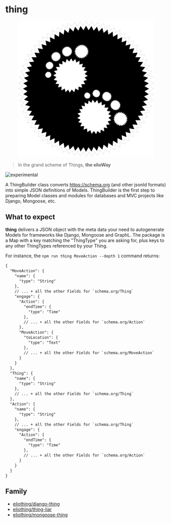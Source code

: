 # thing

<figure>
  <img src="star.png" alt="">
</figure>

> In the grand scheme of Things, **the elioWay**

![experimental](/eliosin/icon/devops/experimental/favicon.ico "experimental")

A ThingBuilder class converts <https://schema.org> (and other jsonld formats) into simple JSON definitions of Models. ThingBuilder is the first step to preparing Model classes and modules for databases and MVC projects like Django, Mongoose, etc.

## What to expect

**thing** delivers a JSON object with the meta data your need to autogenerate Models for frameworks like Django, Mongoose and GraphL. The package is a Map with a key matching the "ThingType" you are asking for, plus keys to any other ThingTypes referenced by your Thing.

For instance, the `npm run thing MoveAction --depth 1` command returns:

```
{
  "MoveAction": {
    "name": {
      "type": "String"
    },
    // ... + all the other Fields for `schema.org/Thing`
    "engage": {
      "Action": {
        "endTime": {
          "type": "Time"
        },
        // ... + all the other Fields for `schema.org/Action`
      },
      "MoveAction": {
        "toLocation": {
          "type": "Text"
        },
        // ... + all the other Fields for `schema.org/MoveAction`
      }
    }
  },
  "Thing": {
    "name": {
      "type": "String"
    },
    // ... + all the other Fields for `schema.org/Thing`
  },
  "Action": {
    "name": {
      "type": "String"
    },
    // ... + all the other Fields for `schema.org/Thing`
    "engage": {
      "Action": {
        "endTime": {
          "type": "Time"
        },
        // ... + all the other Fields for `schema.org/Action`
      }
    }
  }
}
```

## Family

- [eliothing/django-thing](/eliothing/django-thing)
- [eliothing/thing-liar](/eliothing/thing-liar)
- [eliothing/mongoose-thing](/eliothing/mongoose-thing)
